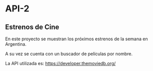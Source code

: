 # API-2

## Estrenos de Cine

En este proyecto se muestran los próximos estrenos de la semana en Argentina.

A su vez se cuenta con un buscador de películas por nombre.

La API utilizada es: https://developer.themoviedb.org/